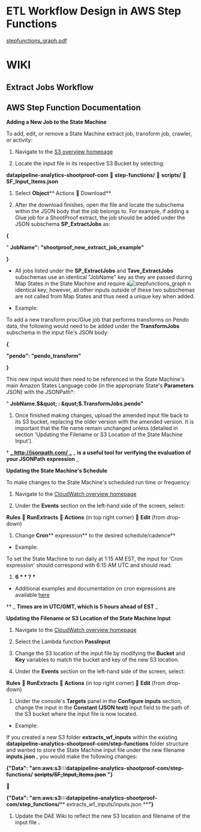 # ETL Workflow Design in AWS Step Functions
 
[stepfunctions_graph.pdf](https://github.com/kc-bonilla/aws_stepfunction_complex_etl_workflow/files/6456091/stepfunctions_graph.pdf)

# **WIKI**

## **Extract Jobs Workflow**

## AWS Step Function Documentation

**Adding a New Job to the State Machine**

To add, edit, or remove a State Machine extract job, transform job, crawler, or activity:

1. Navigate to the [S3 overview homepage](http://console.aws.amazon.com/s3/)

1. Locate the input file in its respective S3 Bucket by selecting:

**datapipeline-analytics-shootproof-com**  **step-functions/**  **scripts/**  **SF\_Input\_Items.json**

1. Select **Object**** Actions **** Download**

1. After the download finishes, open the file and locate the subschema within the JSON body that the job belongs to. For example, if adding a Glue job for a ShootProof extract, the job should be added under the JSON subschema **SP\_ExtractJobs** as:

**{**

&quot; **JobName&quot;: &quot;shootproof\_new\_extract\_job\_example&quot;**

**}**

- All jobs listed under the **SP\_ExtractJobs** and **Tave\_ExtractJobs** subschemas use an identical &quot;JobName&quot; key as they are passed during Map States in the State Machine and require a![stepfunctions_graph](https://user-images.githubusercontent.com/74749648/117748808-4a252c80-b1d6-11eb-8e3c-18e1e5c68a30.png)
n identical key; however, all other inputs outside of these two subschemas are not called from Map States and thus need a unique key when added.

- Example:

To add a new transform proc/Glue job that performs transforms on Pendo data, the following would need to be added under the **TransformJobs** subschema in the input file&#39;s JSON body:

**{**

**&quot;pendo&quot;: &quot;pendo\_transform&quot;**

**}**

This new input would then need to be referenced in the State Machine&#39;s main Amazon States Language code (in the appropriate State&#39;s **Parameters** JSON) with the JSONPath†:

&quot; **JobName.$&quot; : &quot;$.TransformJobs.pendo&quot;**

1. Once finished making changes, upload the amended input file back to its S3 bucket, replacing the older version with the amended version. It is important that the file name remain unchanged unless (detailed in section &#39;Updating the Filename or S3 Location of the State Machine Input&#39;).

† [_ **http://jsonpath.com/** _](http://jsonpath.com/) _ **is a useful tool for verifying the evaluation of your JSONPath expression** _

**Updating the State Machine&#39;s Schedule**

To make changes to the State Machine&#39;s scheduled run time or frequency:

1. Navigate to the [CloudWatch overview homepage](https://console.aws.amazon.com/cloudwatch/)

1. Under the **Events** section on the left-hand side of the screen, select:

**Rules**  **RunExtracts**  **Actions** (in top right corner)  **Edit** (from drop-down)

1. Change **Cron**** expression** to the desired schedule/cadence††

- Example:

To set the State Machine to run daily at 1:15 AM EST, the input for &#39;Cron expression&#39; should correspond with 6:15 AM UTC and should read:

1. **6 \* \* ? \***

- Additional examples and documentation on cron expressions are available [here](https://docs.aws.amazon.com/AmazonCloudWatch/latest/events/ScheduledEvents.html)

†† _ **Times are in UTC/GMT, which is 5 hours ahead of EST** _

**Updating the Filename or S3 Location of the State Machine Input**

1. Navigate to the [CloudWatch overview homepage](https://console.aws.amazon.com/cloudwatch/)

1. Select the Lambda function **PassInput**

1. Change the S3 location of the input file by modifying the **Bucket** and **Key** variables to match the bucket and key of the new S3 location.

1. Under the **Events** section on the left-hand side of the screen, select:

**Rules**  **RunExtracts**  **Actions** (in top right corner)  **Edit** (from drop-down)

1. Under the console&#39;s **Targets** panel in the **Configure inputs** section, change the input in the **Constant (JSON text)** input field to the path of the S3 bucket where the input file is now located.

- Example:

If you created a new S3 folder **extracts\_wf\_inputs** within the existing **datapipeline-analytics-shootproof-com/step-functions** folder structure and wanted to store the State Machine input file under the new filename **inputs.json** , you would make the following changes:

**{&quot;Data&quot;: &quot;arn:aws:s3:::datapipeline-analytics-shootproof-com/step-functions/** ~~**scripts/SF\_Input\_Items.json**~~ **&quot;}**



**{&quot;Data&quot;: &quot;arn:aws:s3:::datapipeline-analytics-shootproof-com/step\_functions/**** extracts\_wf\_inputs/inputs.json ****&quot;}**

1. Update the DAE Wiki to reflect the new S3 location and filename of the input file **.**

